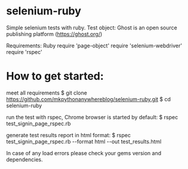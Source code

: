 # selenium-ruby
Simple selenium tests with ruby.
Test object: Ghost is an open source publishing platform (https://ghost.org/)


Requirements:
Ruby
require 'page-object'
require 'selenium-webdriver'
require 'rspec'


# How to get started:
meet all requirements
$ git clone https://github.com/mkpythonanywhereblog/selenium-ruby.git
$ cd selenium-ruby

run the test with rspec, Chrome browser is started by default:
$ rspec test_signin_page_rspec.rb

generate test results report in html format:
$ rspec test_signin_page_rspec.rb --format html --out test_results.html

In case of any load errors please check your gems version and dependencies.

